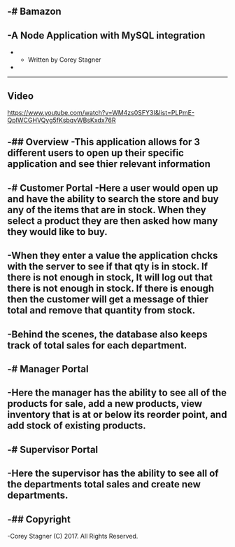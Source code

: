 -# Bamazon
 -
 -A Node Application with MySQL integration
 -
 -  - Written by Corey Stagner
 -
 -----------------------------------------------------------------------------------------------------------------------------------------
 
 ## Video
 https://www.youtube.com/watch?v=WM4zs0SFY3I&list=PLPmE-QpIWCGHVQyg5fKsbqvWBsKxdx76R
 
 -## Overview
 -This application allows for 3 different users to open up their specific application and see thier relevant information
 -
 -# Customer Portal
 -Here a user would open up and have the ability to search the store and buy any of the items that are in stock. When they select a product they are then asked how many they would like to buy.
 -
 -When they enter a value the application chcks with the server to see if that qty is in stock. If there is not enough in stock, It will log out that there is not enough in stock. If there is enough then the customer will get a message of thier total and remove that quantity from stock. 
 -
 -Behind the scenes, the database also keeps track of total sales for each department.
 -
 -# Manager Portal
 -
 -Here the manager has the ability to see all of the products for sale, add a new products, view inventory that is at or below its reorder point, and add stock of existing products.
 -
 -# Supervisor Portal
 -
 -Here the supervisor has the ability to see all of the departments total sales and create new departments.
 -
 -## Copyright
 -
 -Corey Stagner (C) 2017. All Rights Reserved.